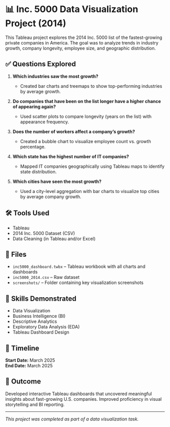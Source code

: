 # 📊 Inc. 5000 Data Visualization Project (2014)

This Tableau project explores the 2014 Inc. 5000 list of the fastest-growing private companies in America. The goal was to analyze trends in industry growth, company longevity, employee size, and geographic distribution.

## ✅ Questions Explored

1. **Which industries saw the most growth?**
   - Created bar charts and treemaps to show top-performing industries by average growth.
   
2. **Do companies that have been on the list longer have a higher chance of appearing again?**
   - Used scatter plots to compare longevity (years on the list) with appearance frequency.
   
3. **Does the number of workers affect a company’s growth?**
   - Created a bubble chart to visualize employee count vs. growth percentage.
   
4. **Which state has the highest number of IT companies?**
   - Mapped IT companies geographically using Tableau maps to identify state distribution.
   
5. **Which cities have seen the most growth?**
   - Used a city-level aggregation with bar charts to visualize top cities by average company growth.

## 🛠 Tools Used

- Tableau
- 2014 Inc. 5000 Dataset (CSV)
- Data Cleaning (in Tableau and/or Excel)

## 📁 Files

- `inc5000_dashboard.twbx` – Tableau workbook with all charts and dashboards
- `inc5000_2014.csv` – Raw dataset
- `screenshots/` – Folder containing key visualization screenshots

## 🧠 Skills Demonstrated

- Data Visualization
- Business Intelligence (BI)
- Descriptive Analytics
- Exploratory Data Analysis (EDA)
- Tableau Dashboard Design

## 📅 Timeline

**Start Date:** March 2025  
**End Date:** March 2025  

## 🚀 Outcome

Developed interactive Tableau dashboards that uncovered meaningful insights about fast-growing U.S. companies. Improved proficiency in visual storytelling and BI reporting.

---

*This project was completed as part of a data visualization task.*

